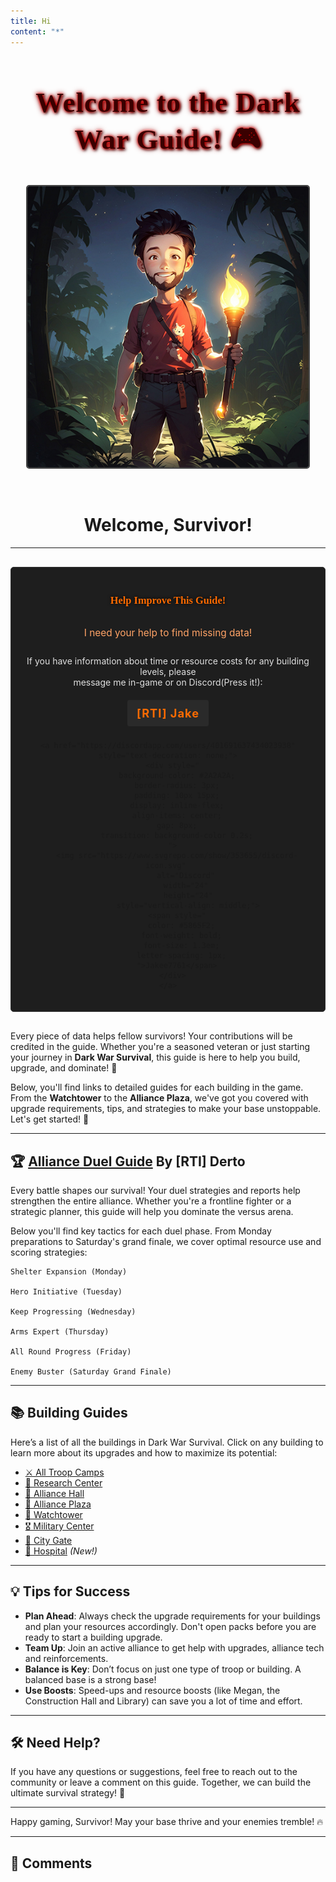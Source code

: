 ```yaml
---
title: Hi
content: "*"
---
```

<link href="https://fonts.googleapis.com/css2?family=Eater&family=Nosifer&family=Charm&display=swap" rel="stylesheet">
<style>
  .title-main {
    font-family: 'Nosifer', cursive;
    color: #3A0000 !important; /* Deep blood red */
    text-shadow: 
      0 0 5px #FF0000,  /* Inner glow */
      0 0 10px #800000,  /* Mid glow */
      2px 2px 4px #000;  /* Hard shadow */
    font-size: 2.8rem;
    text-align: center;
    letter-spacing: 1px;
    transition: color 0.3s;
  }

  .title-main:hover {
    color: #5E0000 !important; /* Slightly brighter on hover */
  }  
  .title-survivor {
    font-family: 'Eater', cursive;
    color: #2B0000 !important;
    font-size: 4rem;
    text-shadow: 2px 2px 4px #000, 0 0 10px #FF0000;
    text-align: center;
    letter-spacing: 2px;
    filter: drop-shadow(2px 2px 3px black);
    animation: flicker 4s infinite alternate;
  }
  
  @keyframes flicker {
    0%, 19%, 21%, 23%, 25%, 54%, 56%, 100% {
      opacity: 1;
      text-shadow: 2px 2px 4px #000, 0 0 10px #FF0000;
    }
    20%, 24%, 55% {
      opacity: 0.3;
      text-shadow: 2px 2px 6px #000, 0 0 15px #FF0000;
    }
  }
</style>

<div style="text-align: center;">
  <h1 class="title-main">Welcome to the Dark War Guide! 🎮</h1>
  
  <img id="secretImage" 
       src="/images/logo.jpg" 
       alt="Dark War Logo"
       width="450"
       style="border: 2px solid #444; border-radius: 5px; cursor: pointer; transition: all 0.5s ease;"
       title="Psst... tap me! ( ͡° ͜ʖ ͡°)">
  
  <div id="lennyFace" style="
    font-size: 3rem;
    opacity: 0;
    height: 0;
    overflow: hidden;
    transform: rotate(0deg);
    transition: all 0.8s cubic-bezier(0.175, 0.885, 0.32, 1.275);
    margin: 0;
  ">
    ( ͡° ͜ʖ ͡°)
  </div>
  <br>
  
  <h1 class="title-survivor">Welcome, Survivor!</h1>
</div>


<!-- Add this audio element (hidden) somewhere in your HTML -->
<audio id="lennySound" preload="auto">
  <source src="" type="audio/mpeg">
  Your browser doesn't support audio
</audio>

<script>
  const image = document.getElementById('secretImage');
  const lenny = document.getElementById('lennyFace');
  const lennySound = document.getElementById('lennySound');
  let isAnimating = false;

  // Preload the sound when page loads
  window.addEventListener('load', () => {
    lennySound.volume = 0.005; // Lower volume to avoid startling users
    lennySound.load();
  });

  image.addEventListener('click', function() {
    if (isAnimating) return;
    isAnimating = true;
    
    // Fade out image
    image.style.opacity = '0';
    image.style.transform = 'scale(0.5) rotate(180deg)';
    
    // Animate Lenny face with sound
    setTimeout(() => {
      lennySound.currentTime = 0; // Rewind sound if already playing
      lennySound.play().catch(e => console.log("Audio play failed:", e));
      
      lenny.style.opacity = '1';
      lenny.style.height = 'auto';
      lenny.style.margin = '20px 0';
      lenny.style.transform = 'rotate(360deg)';
      
      // Bounce effect
      setTimeout(() => {
        lenny.style.transform = 'rotate(360deg) scale(1.2)';
        setTimeout(() => lenny.style.transform = 'rotate(360deg) scale(1)', 200);
      }, 300);
    }, 500);
    
    // Reset after 4 seconds
    setTimeout(() => {
      image.style.opacity = '1';
      image.style.transform = 'scale(1) rotate(0deg)';
      lenny.style.opacity = '0';
      lenny.style.height = '0';
      lenny.style.margin = '0';
      lenny.style.transform = 'rotate(0deg)';
      isAnimating = false;
    }, 4000);
  });
</script>


---

<div style="
  background-color: #1e1e1e;
  border: 1px solid #333;
  border-radius: 5px;
  padding: 20px;
  margin: 30px 0;
  text-align: center;
">
  <h3 style="
    color: #FF6B00;
    font-family: 'Eater', cursive;
    text-shadow: 0 0 5px #000;
    margin-bottom: 25px;
  ">Help Improve This Guide!</h3>

  <p style="
    color: #FFA366;
    font-size: 1.1em;
    margin-top: 30px;
    margin-bottom: 25px;
    line-height: 1.5;
  ">I need your help to find missing data!</p>

  <p style="color: #e0e0e0; margin-bottom: 20px;">
    If you have information about time or resource costs for any building levels, please<br>
    message me in-game or on Discord(Press it!):
  </p>

  <div style="display: flex; flex-direction: column; align-items: center; gap: 8px;">
    <div style="
      background-color: #2A2A2A;
      border-radius: 3px;
      padding: 10px 15px;
      display: inline-block;
    ">
      <span style="
        color: #FF6B00;
        font-weight: bold;
        font-size: 1.3em;
        letter-spacing: 1px;
      ">[RTI] Jake</span>
    </div>

    <a href="https://discordapp.com/users/401691637434023938" style="text-decoration: none;">
      <div style="
        background-color: #2A2A2A;
        border-radius: 3px;
        padding: 10px 15px;
        display: inline-flex;
        align-items: center;
        gap: 8px;
        transition: background-color 0.2s;
      ">
        <img src="https://www.svgrepo.com/show/353655/discord-icon.svg" 
             alt="Discord" 
             width="24" 
             height="24"
             style="vertical-align: middle;">
        <span style="
          color: #5865F2;
          font-weight: bold;
          font-size: 1.3em;
          letter-spacing: 1px;
        ">Jakee7761</span>
      </div>
    </a>
  </div>
</div>


Every piece of data helps fellow survivors! Your contributions will be credited in the guide.
Whether you're a seasoned veteran or just starting your journey in **Dark War Survival**, this guide is here to help you build, upgrade, and dominate! 🌟

Below, you'll find links to detailed guides for each building in the game. From the **Watchtower** to the **Alliance Plaza**, we've got you covered with upgrade requirements, tips, and strategies to make your base unstoppable. Let's get started! 💪

---
## 🏆 [Alliance Duel Guide](versus.md) By [RTI] Derto
Every battle shapes our survival! Your duel strategies and reports help strengthen the entire alliance. Whether you're a frontline fighter or a strategic planner, this guide will help you dominate the versus arena.

Below you'll find key tactics for each duel phase. From Monday preparations to Saturday's grand finale, we cover optimal resource use and scoring strategies:

    Shelter Expansion (Monday)

    Hero Initiative (Tuesday)

    Keep Progressing (Wednesday)

    Arms Expert (Thursday)

    All Round Progress (Friday)

    Enemy Buster (Saturday Grand Finale)
---


## 📚 Building Guides

Here’s a list of all the buildings in Dark War Survival. Click on any building to learn more about its upgrades and how to maximize its potential:

- [⚔️   All Troop Camps](buildings/camps.md)
- [🔬  Research Center](buildings/research-center.md)
- [🤝  Alliance Hall](buildings/alliance-hall.md)
- [🎪  Alliance Plaza](buildings/alliance-plaza.md)
- [🏰  Watchtower](buildings/watchtower.md)
- [🎖️   Military Center](buildings/military-center.md)
- [🚧  City Gate](buildings/city-gate.md)
- [🏥  Hospital](buildings/hospital.md) *(New!)*
---

## 💡 Tips for Success

- **Plan Ahead**: Always check the upgrade requirements for your buildings and plan your resources accordingly. Don't open packs before you are ready to start a building upgrade.
- **Team Up**: Join an active alliance to get help with upgrades, alliance tech and reinforcements.
- **Balance is Key**: Don’t focus on just one type of troop or building. A balanced base is a strong base!
- **Use Boosts**: Speed-ups and resource boosts (like Megan, the Construction Hall and Library) can save you a lot of time and effort.

---

## 🛠️  Need Help?

If you have any questions or suggestions, feel free to reach out to the community or leave a comment on this guide. Together, we can build the ultimate survival strategy! 🚀

---

Happy gaming, Survivor! May your base thrive and your enemies tremble! 🔥

---

## 💬 Comments
<script src="https://giscus.app/client.js"
        data-repo="jake8923948/DW-Comments"
        data-repo-id="R_kgDOOOCjpA"
        data-mapping="number"
        data-term="1"
        data-reactions-enabled="1"
        data-emit-metadata="0"
        data-input-position="bottom"
        data-theme="preferred_color_scheme"
        data-lang="en"
        crossorigin="anonymous"
        async>
</script>
